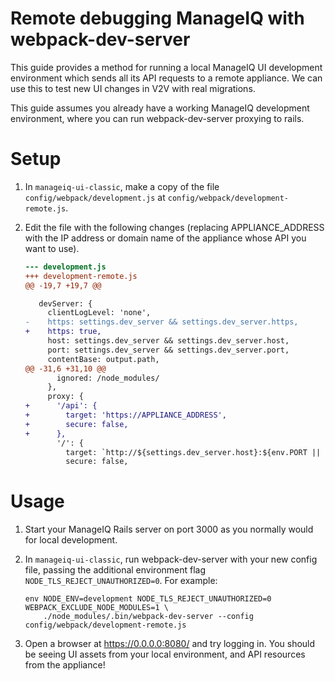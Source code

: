 # Remote debugging ManageIQ with webpack-dev-server

This guide provides a method for running a local ManageIQ UI development environment which sends all its API requests to a remote appliance. We can use this to test new UI changes in V2V with real migrations.

This guide assumes you already have a working ManageIQ development environment, where you can run webpack-dev-server proxying to rails.

# Setup

1. In `manageiq-ui-classic`, make a copy of the file `config/webpack/development.js` at `config/webpack/development-remote.js`.
2. Edit the file with the following changes (replacing APPLIANCE_ADDRESS with the IP address or domain name of the appliance whose API you want to use).

    ```diff
    --- development.js
    +++ development-remote.js
    @@ -19,7 +19,7 @@

       devServer: {
         clientLogLevel: 'none',
    -    https: settings.dev_server && settings.dev_server.https,
    +    https: true,
         host: settings.dev_server && settings.dev_server.host,
         port: settings.dev_server && settings.dev_server.port,
         contentBase: output.path,
    @@ -31,6 +31,10 @@
           ignored: /node_modules/
         },
         proxy: {
    +      '/api': {
    +        target: 'https://APPLIANCE_ADDRESS',
    +        secure: false,
    +      },
           '/': {
             target: `http://${settings.dev_server.host}:${env.PORT || '3000'}`,
             secure: false,
    ```

# Usage

1. Start your ManageIQ Rails server on port 3000 as you normally would for local development.

2. In `manageiq-ui-classic`, run webpack-dev-server with your new config file, passing the additional environment flag `NODE_TLS_REJECT_UNAUTHORIZED=0`. For example:

    ```
    env NODE_ENV=development NODE_TLS_REJECT_UNAUTHORIZED=0 WEBPACK_EXCLUDE_NODE_MODULES=1 \
        ./node_modules/.bin/webpack-dev-server --config config/webpack/development-remote.js
    ```
    
 3. Open a browser at https://0.0.0.0:8080/ and try logging in. You should be seeing UI assets from your local environment, and API resources from the appliance!
 
